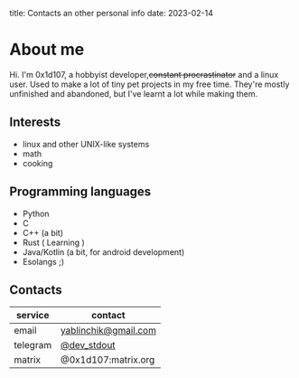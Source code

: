 title: Contacts an other personal info
date: 2023-02-14

# About me
Hi. I'm 0x1d107, a hobbyist developer,~~constant procrastinator~~ and a linux user. Used to make a lot of tiny pet projects in
my free time. They're mostly unfinished and abandoned, but I've learnt a lot while making
them. 

## Interests
- linux and other UNIX-like systems
- math
- cooking

## Programming languages
- Python
- C
- C++ (a bit)
- Rust ( Learning )
- Java/Kotlin (a bit, for android development)
- Esolangs ;) 

## Contacts
|service | contact                               |
|--------|---------------------------------------|
|  email | yablinchik@gmail.com                  |
|telegram| [@dev_stdout](https://t.me/dev_stdout)|
|matrix  | @0x1d107:matrix.org                   |
